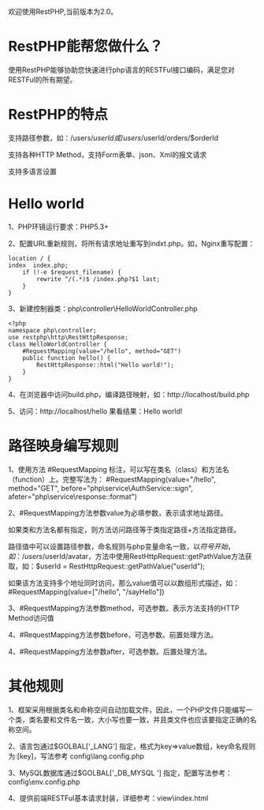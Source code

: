 欢迎使用RestPHP,当前版本为2.0。

# RestPHP能帮您做什么？
使用RestPHP能够协助您快速进行php语言的RESTFul接口编码，满足您对RESTFul的所有期望。

# RestPHP的特点
支持路径参数，如：/users/$userId 或 /users/$userId/orders/$orderId

支持各种HTTP Method，支持Form表单、json、Xml的报文请求

支持多语言设置

# Hello world
1、PHP环镜运行要求：PHP5.3+

2、配置URL重新规则，将所有请求地址重写到indxt.php。如，Nginx重写配置：

    location / {
	index  index.php;
        if (!-e $request_filename) {            
            rewrite ^/(.*)$ /index.php?$1 last;                
        }            
    }

3、新建控制器类：php\controller\HelloWorldController.php

    <?php
    namespace php\controller;
    use restphp\http\RestHttpResponse;
    class HelloWorldController {
        #RequestMapping(value="/hello", method="GET")
        public function hello() {
            RestHttpResponse::html("Hello world!");
        }
    }

4、在浏览器中访问build.php，编译路径映射，如：http://localhost/build.php

5、访问：http://localhost/hello 果看结果：Hello world!

# 路径映身编写规则
1、使用方法 #RequestMapping 标注，可以写在类名（class）和方法名（function）上。完整写法为：
 #RequestMapping(value="/hello", method="GET", before="php\service\AuthService::sign", afeter="php\service\response::format")

2、#RequestMapping方法参数value为必填参数，表示请求地址路径。

如果类和方法名都有指定，则方法访问路径等于类指定路径+方法指定路径。

路径值中可以设置路径参数，命名规则与php变量命名一致，以$符号开始，如：/users/$userId/avatar，方法中使用RestHttpRequest::getPathValue方法获取，如：$userId = RestHttpRequest::getPathValue("userId");

如果该方法支持多个地址同时访问，那么value值可以以数组形式描述，如：#RequestMapping(value=["/hello", "/sayHello"])

3、#RequestMapping方法参数method，可选参数。表示方法支持的HTTP Method访问值

4、#RequestMapping方法参数before，可选参数。前置处理方法。

4、#RequestMapping方法参数after，可选参数。后置处理方法。

# 其他规则

1、框架采用根据类名和命称空间自动加载文件，因此，一个PHP文件只能编写一个类，类名要和文件名一致，大小写也要一致，并且类文件也应该要指定正确的名称空间。

2、语言包通过$GOLBAL['_LANG'] 指定，格式为key=>value数组，key命名规则为:[key]，写法参考 config\lang.config.php

3、MySQL数据库通过$GOLBAL['_DB_MYSQL '] 指定，配置写法参考：config\env.config.php

4、提供前端RESTFul基本请求封装，详细参考：view\index.html
